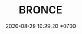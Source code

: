 ---
layout: liga-indigo
permalink: /liga-indigo-bronce
categories: logos ligas
date: 2020-08-29 10:29:20 +0700
title: BRONCE
tag: 
color: black
background: '#5dI2A6'
maincover: /assets/logos/LIGA-INDIGO.png
nivel: BRONCE
rango: 4
gradiente: grPurple
background: purple
division: BRONCE
ligas: /liga-indigo-bronce
rondas: /rondas-bronce
pag: LIGA
---